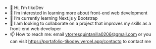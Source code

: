 - 👋 Hi, I’m tikoDev
- 👀 I’m interested in learning more about front-end web development
- 🌱 I’m currently learning Next.js y Bootstrap
- 💞️ I am looking to collaborate on a project that improves my skills as a front-end web developer
- 📫 How to reach me: email vtorresquintanilla0206@gmail.com or you can visit https://portafolio-tikodev.vercel.app/contacto to contact me

<!---
vspeed21/vspeed21 is a ✨ special ✨ repository because its `README.md` (this file) appears on your GitHub profile.
You can click the Preview link to take a look at your changes.
--->

